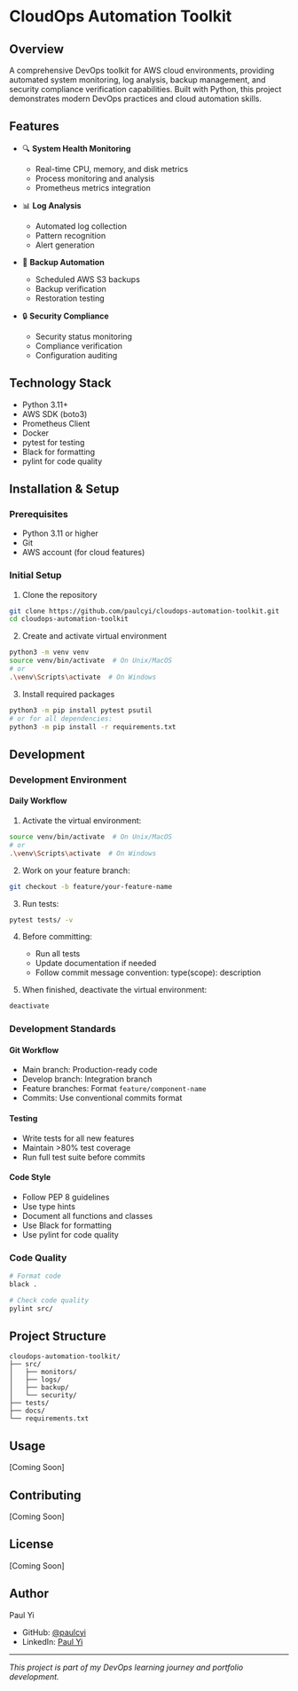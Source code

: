 # CloudOps Automation Toolkit

## Overview
A comprehensive DevOps toolkit for AWS cloud environments, providing automated system monitoring, log analysis, backup management, and security compliance verification capabilities. Built with Python, this project demonstrates modern DevOps practices and cloud automation skills.

## Features
- 🔍 **System Health Monitoring**
  - Real-time CPU, memory, and disk metrics
  - Process monitoring and analysis
  - Prometheus metrics integration
  
- 📊 **Log Analysis**
  - Automated log collection
  - Pattern recognition
  - Alert generation
  
- 💾 **Backup Automation**
  - Scheduled AWS S3 backups
  - Backup verification
  - Restoration testing
  
- 🔒 **Security Compliance**
  - Security status monitoring
  - Compliance verification
  - Configuration auditing

## Technology Stack
- Python 3.11+
- AWS SDK (boto3)
- Prometheus Client
- Docker
- pytest for testing
- Black for formatting
- pylint for code quality

## Installation & Setup

### Prerequisites
- Python 3.11 or higher
- Git
- AWS account (for cloud features)

### Initial Setup
1. Clone the repository
```bash
git clone https://github.com/paulcyi/cloudops-automation-toolkit.git
cd cloudops-automation-toolkit
```

2. Create and activate virtual environment
```bash
python3 -m venv venv
source venv/bin/activate  # On Unix/MacOS
# or
.\venv\Scripts\activate  # On Windows
```

3. Install required packages
```bash
python3 -m pip install pytest psutil
# or for all dependencies:
python3 -m pip install -r requirements.txt
```

## Development

### Development Environment

#### Daily Workflow
1. Activate the virtual environment:
```bash
source venv/bin/activate  # On Unix/MacOS
# or
.\venv\Scripts\activate  # On Windows
```

2. Work on your feature branch:
```bash
git checkout -b feature/your-feature-name
```

3. Run tests:
```bash
pytest tests/ -v
```

4. Before committing:
   - Run all tests
   - Update documentation if needed
   - Follow commit message convention: type(scope): description

5. When finished, deactivate the virtual environment:
```bash
deactivate
```

### Development Standards

#### Git Workflow
- Main branch: Production-ready code
- Develop branch: Integration branch
- Feature branches: Format `feature/component-name`
- Commits: Use conventional commits format

#### Testing
- Write tests for all new features
- Maintain >80% test coverage
- Run full test suite before commits

#### Code Style
- Follow PEP 8 guidelines
- Use type hints
- Document all functions and classes
- Use Black for formatting
- Use pylint for code quality

### Code Quality
```bash
# Format code
black .

# Check code quality
pylint src/
```

## Project Structure
```
cloudops-automation-toolkit/
├── src/
│   ├── monitors/
│   ├── logs/
│   ├── backup/
│   └── security/
├── tests/
├── docs/
└── requirements.txt
```

## Usage
[Coming Soon]

## Contributing
[Coming Soon]

## License
[Coming Soon]

## Author
Paul Yi
- GitHub: [@paulcyi](https://github.com/paulcyi)
- LinkedIn: [Paul Yi](https://www.linkedin.com/in/paulcyi)

---
*This project is part of my DevOps learning journey and portfolio development.*
